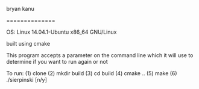bryan kanu

==============

OS: Linux 14.04.1-Ubuntu x86_64 GNU/Linux

built using cmake

This program accepts a parameter on the command line which it will use to determine if you want to run again or not

To run: 
(1) clone
(2) mkdir build
(3) cd build
(4) cmake ..
(5) make
(6) ./sierpinski [n/y]